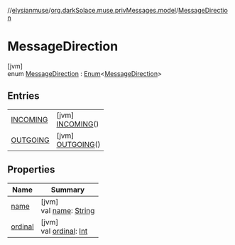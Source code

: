 //[elysianmuse](../../../index.md)/[org.darkSolace.muse.privMessages.model](../index.md)/[MessageDirection](index.md)

# MessageDirection

[jvm]\
enum [MessageDirection](index.md) : [Enum](https://kotlinlang.org/api/latest/jvm/stdlib/kotlin/-enum/index.html)&lt;[MessageDirection](index.md)&gt;

## Entries

| | |
|---|---|
| [INCOMING](-i-n-c-o-m-i-n-g/index.md) | [jvm]<br>[INCOMING](-i-n-c-o-m-i-n-g/index.md)() |
| [OUTGOING](-o-u-t-g-o-i-n-g/index.md) | [jvm]<br>[OUTGOING](-o-u-t-g-o-i-n-g/index.md)() |

## Properties

| Name | Summary |
|---|---|
| [name](../../org.darkSolace.muse.user.model/-user-tag/-a-r-t-i-s-t/index.md#-372974862%2FProperties%2F-1216412040) | [jvm]<br>val [name](../../org.darkSolace.muse.user.model/-user-tag/-a-r-t-i-s-t/index.md#-372974862%2FProperties%2F-1216412040): [String](https://kotlinlang.org/api/latest/jvm/stdlib/kotlin/-string/index.html) |
| [ordinal](../../org.darkSolace.muse.user.model/-user-tag/-a-r-t-i-s-t/index.md#-739389684%2FProperties%2F-1216412040) | [jvm]<br>val [ordinal](../../org.darkSolace.muse.user.model/-user-tag/-a-r-t-i-s-t/index.md#-739389684%2FProperties%2F-1216412040): [Int](https://kotlinlang.org/api/latest/jvm/stdlib/kotlin/-int/index.html) |
